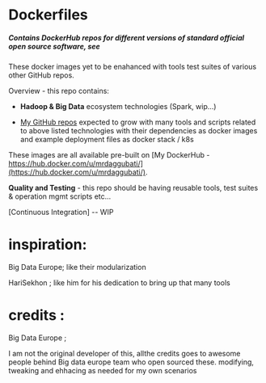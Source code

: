 # Dockerfiles

##### Contains DockerHub repos for different versions of standard official open source software, see 

These docker images yet to be enahanced with tools test suites of various other GitHub repos.


Overview - this repo contains:

* **Hadoop & Big Data** ecosystem technologies (Spark, wip...)

* [My GitHub repos](https://github.com/mrdaggubati) expected to grow with many tools and scripts related to above  listed
technologies with their dependencies as docker images and example deployment files as  docker stack / k8s 

These images are all available pre-built on [My DockerHub - https://hub.docker.com/u/mrdaggubati/](https://hub.docker.com/u/mrdaggubati/).

**Quality and Testing** - 
this repo should be having reusable tools, test suites & operation mgmt scripts etc...

[Continuous Integration] -- WIP 



# inspiration:

Big Data Europe; like their modularization

HariSekhon ; like him for his dedication to bring up that many tools

# credits : 
Big Data Europe ;

I am not the original developer of this, allthe credits goes to awesome people behind Big data europe team who open sourced these.
modifying, tweaking and ehhacing as needed for my own scenarios

